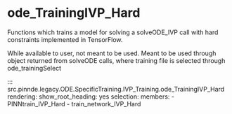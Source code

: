 # ode_TrainingIVP_Hard

Functions which trains a model for solving a solveODE_IVP call with hard constraints implemented in TensorFlow.

While available to user, not meant to be used. Meant to be used through
object returned from solveODE calls, where training file is selected through ode_trainingSelect

::: src.pinnde.legacy.ODE.SpecificTraining.IVP_Training.ode_TrainingIVP_Hard
    rendering:
      show_root_heading: yes
    selection:
      members:
        - PINNtrain_IVP_Hard
        - train_network_IVP_Hard